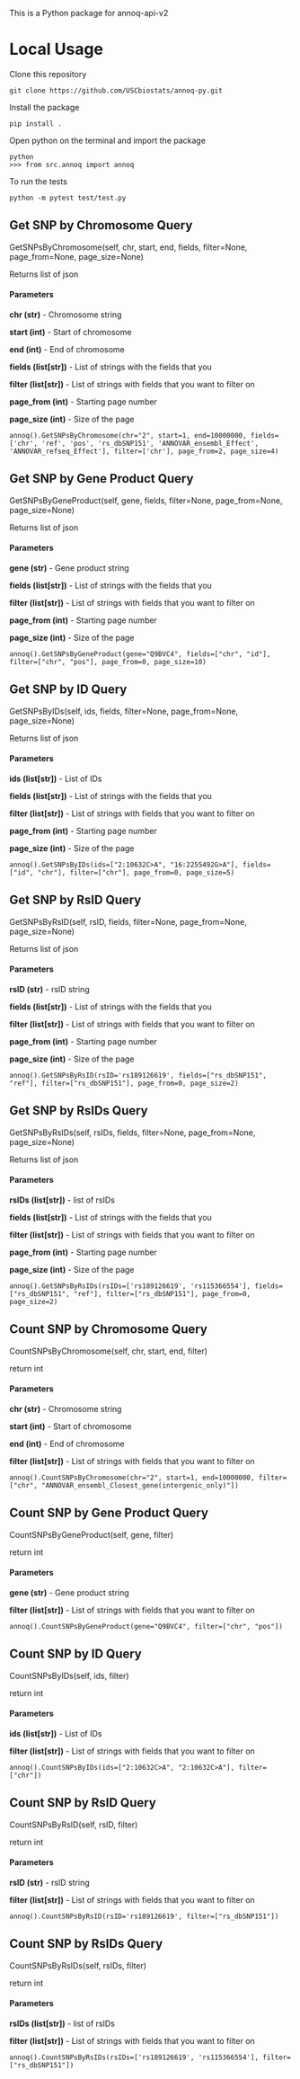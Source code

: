 This is a Python package for annoq-api-v2

# Local Usage

Clone this repository
```
git clone https://github.com/USCbiostats/annoq-py.git
```

Install the package 
```
pip install .
```

Open python on the terminal and import the package
```
python 
>>> from src.annoq import annoq
```

To run the tests
```
python -m pytest test/test.py
```

## Get SNP by Chromosome Query
GetSNPsByChromosome(self, chr, start, end, fields, filter=None, page_from=None, page_size=None)

Returns list of json

#### Parameters

**chr (str)** -  Chromosome string

**start (int)** - Start of chromosome

**end (int)** - End of chromosome

**fields (list[str])** - List of strings with the fields that you

**filter (list[str])** - List of strings with fields that you want to filter on

**page_from (int)** - Starting page number

**page_size (int)** - Size of the page
```
annoq().GetSNPsByChromosome(chr="2", start=1, end=10000000, fields=['chr', 'ref', 'pos', 'rs_dbSNP151', 'ANNOVAR_ensembl_Effect', 'ANNOVAR_refseq_Effect'], filter=['chr'], page_from=2, page_size=4)
```


## Get SNP by Gene Product Query
GetSNPsByGeneProduct(self, gene, fields, filter=None, page_from=None, page_size=None)

Returns list of json

#### Parameters 

**gene (str)** -  Gene product string

**fields (list[str])** - List of strings with the fields that you

**filter (list[str])** - List of strings with fields that you want to filter on

**page_from (int)** - Starting page number

**page_size (int)** - Size of the page

```
annoq().GetSNPsByGeneProduct(gene="Q9BVC4", fields=["chr", "id"], filter=["chr", "pos"], page_from=0, page_size=10)
```

## Get SNP by ID Query
GetSNPsByIDs(self, ids, fields, filter=None, page_from=None, page_size=None)

Returns list of json

#### Parameters 

**ids (list[str])** -  List of IDs

**fields (list[str])** - List of strings with the fields that you

**filter (list[str])** - List of strings with fields that you want to filter on

**page_from (int)** - Starting page number

**page_size (int)** - Size of the page

```
annoq().GetSNPsByIDs(ids=["2:10632C>A", "16:2255492G>A"], fields=["id", "chr"], filter=["chr"], page_from=0, page_size=5)
```

## Get SNP by RsID Query
GetSNPsByRsID(self, rsID, fields, filter=None, page_from=None, page_size=None)

Returns list of json

#### Parameters 

**rsID (str)** -  rsID string

**fields (list[str])** - List of strings with the fields that you

**filter (list[str])** - List of strings with fields that you want to filter on

**page_from (int)** - Starting page number

**page_size (int)** - Size of the page

```
annoq().GetSNPsByRsID(rsID='rs189126619', fields=["rs_dbSNP151", "ref"], filter=["rs_dbSNP151"], page_from=0, page_size=2)
```

## Get SNP by RsIDs Query
GetSNPsByRsIDs(self, rsIDs, fields, filter=None, page_from=None, page_size=None)

Returns list of json

#### Parameters 

**rsIDs (list[str])** -  list of rsIDs

**fields (list[str])** - List of strings with the fields that you

**filter (list[str])** - List of strings with fields that you want to filter on

**page_from (int)** - Starting page number

**page_size (int)** - Size of the page

```
annoq().GetSNPsByRsIDs(rsIDs=['rs189126619', 'rs115366554'], fields=["rs_dbSNP151", "ref"], filter=["rs_dbSNP151"], page_from=0, page_size=2)
```

## Count SNP by Chromosome Query
CountSNPsByChromosome(self, chr, start, end, filter)

return int

#### Parameters

**chr (str)** -  Chromosome string

**start (int)** - Start of chromosome

**end (int)** - End of chromosome

**filter (list[str])** - List of strings with fields that you want to filter on

```
annoq().CountSNPsByChromosome(chr="2", start=1, end=10000000, filter=["chr", "ANNOVAR_ensembl_Closest_gene(intergenic_only)"])
```

## Count SNP by Gene Product Query
CountSNPsByGeneProduct(self, gene, filter)

return int

#### Parameters

**gene (str)** -  Gene product string

**filter (list[str])** - List of strings with fields that you want to filter on

```
annoq().CountSNPsByGeneProduct(gene="Q9BVC4", filter=["chr", "pos"])
```

## Count SNP by ID Query
CountSNPsByIDs(self, ids, filter)

return int

#### Parameters

**ids (list[str])** -  List of IDs

**filter (list[str])** - List of strings with fields that you want to filter on

```
annoq().CountSNPsByIDs(ids=["2:10632C>A", "2:10632C>A"], filter=["chr"])
```

## Count SNP by RsID Query
CountSNPsByRsID(self, rsID, filter)

return int

#### Parameters

**rsID (str)** -  rsID string

**filter (list[str])** - List of strings with fields that you want to filter on

```
annoq().CountSNPsByRsID(rsID='rs189126619', filter=["rs_dbSNP151"])
```

## Count SNP by RsIDs Query
CountSNPsByRsIDs(self, rsIDs, filter)

return int

#### Parameters

**rsIDs (list[str])** -  list of rsIDs

**filter (list[str])** - List of strings with fields that you want to filter on

```
annoq().CountSNPsByRsIDs(rsIDs=['rs189126619', 'rs115366554'], filter=["rs_dbSNP151"])
```